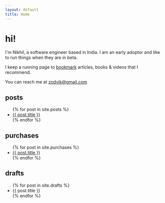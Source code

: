 ```yaml
---
layout: default
title: Home
---
```


# hi!

I'm Nikhil, a software engineer based in India. I am an early adoptor and like to run things when they are in beta.

I keep a running page to [bookmark] articles, books & videos that I recommend.

You can reach me at [zodvik@gmail.com](mailto:zodvik@gmail.com)

## posts

<ul>
{% for post in site.posts %}
  <li>
  	<a href="{{ post.url }}">{{ post.title }}</a>
  </li>
{% endfor %}
</ul>

## purchases

<ul>
{% for post in site.purchases %}
  <li>
  	<a href="{{ post.url }}">{{ post.title }}</a>
  </li>
{% endfor %}
</ul>


## drafts

<ul>
{% for post in site.drafts %}
  <li>
  	{{ post.title }}
  </li>
{% endfor %}
</ul>

[bookmark]: /bookmarks